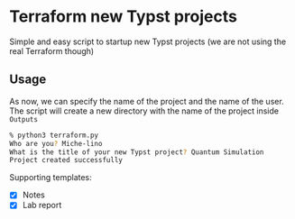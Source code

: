 # Terraform new Typst projects

Simple and easy script to startup new Typst projects (we are not using the real Terraform though)

## Usage

As now, we can specify the name of the project and the name of the user. The script will create a new directory with the name of the project inside `Outputs`

```bash
% python3 terraform.py
Who are you? Miche-lino
What is the title of your new Typst project? Quantum Simulation
Project created successfully
```

Supporting templates:

- [x] Notes
- [x] Lab report
